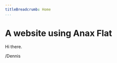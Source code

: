 ```yaml
---
titleBreadcrumb: Home
...
```

A website using Anax Flat
===============================

Hi there.

/Dennis
